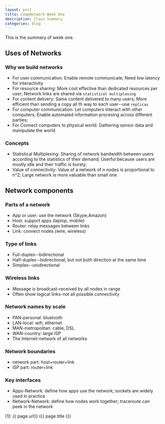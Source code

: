 ```yaml
---
layout: post
title: CompNetwork Week One
description: Class Summary
categories: blog
---
```


This is the summary of week one.


## Uses of Networks

### Why we build networks

* For user communication: 
Enable remote communicate;
Need low latency for interactivity
* For resource sharing:
More cost effective than dedicated resources per user;
Network links are shared via `statistical multiplexing`
* For content delivery:
Same content delivered to many users;
More efficient than sending a copy all th way to each user--use `replicas`
* For computer communication:
Let computers interact with other computers;
Enable automated information procesing across different parties;
* For Connect computers to physical world:
Gathering sensor data and manipulate the world

### Concepts

* Statistical Multiplexing:
Sharing of network bandwidth between users according to the statistics of their demand;
Userful because users are mostly idle and their traffic is bursty;
* Value of connectivity:
Value of a network of n nodes is proportional to n^2;
Large network is more valuable than small one


## Network components

### Parts of a network

* App or user: use the network (Skype,Amazon)
* Host: support apps (laptop, mobile)
* Router: relay messages between links
* Link: connect nodes (wire, wireless)

### Type of links

* Full-duplex--bidirectional
* Half-duplex--bidirectional, but not both direction at the same time
* Simplex--unidirectional

### Wireless links

* Message is broadcast-received by all nodes in range
* Often show logical links-not all possible connectivity

### Network names by scale

* PAN-personal: bluetooth
* LAN-local: wifi, ethernet
* MAN-metropolitan: cable, DSL
* WAN-country: large ISP
* The Internet-network of all networks

### Network boundaries

* network part: host+router+link
* ISP part: router+link

### Key interfaces

* Apps-Network: define how apps use the network; sockets are widely used in practice
* Network-Network: define how nodes work together; 
traceroute can peek in the network


[startupjing]:    http://startupjing.github.io  "startupjing"
[1]:    {{ page.url}}  ({{ page.title }})